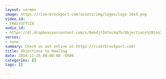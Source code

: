 ```yaml
---
layout: sermon
image: https://riverbrockport.com/assets/img/logos/logo-16x9.png
video_id:
- tMdzY3fflZ8
audio_id:
- https://dl.dropboxusercontent.com/s/8ebdjt1m7ec4q7b/Objections%20to%20Healing.mp3?dl=0
verses:
- none
summary: Check us out online at https://riverbrockport.com!
title: Objections to Healing
date: 2018-11-25 00:00:00 -0500
categories: []
tags: []

---
```

